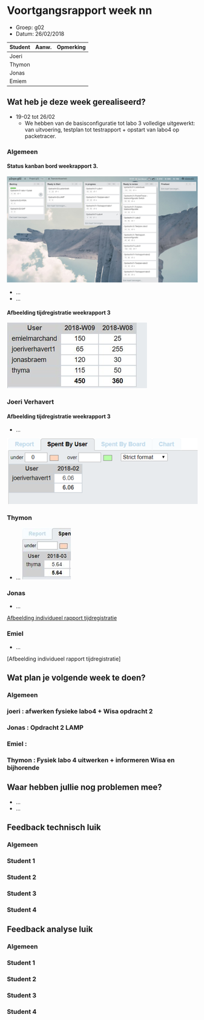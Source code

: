 # Voortgangsrapport week nn

* Groep: g02
* Datum: 26/02/2018

| Student  | Aanw. | Opmerking |
| :---     | :---  | :---      |
| Joeri    |       |           |
| Thymon   |       |           |
| Jonas   |       |           |
| Emiem    |       |           |

## Wat heb je deze week gerealiseerd?

* 19-02 tot 26/02 
    * We hebben van de basisconfiguratie tot labo 3 volledige uitgewerkt: van uitvoering, testplan tot testrapport + opstart van labo4 op packetracer.
       

### Algemeen
#### Status kanban bord weekrapport 3.

![Afbeelding huidige toestand Kanban-bord(en) invoegen](img/KanbanWeek3.JPG)

* ...
* ...

#### Afbeelding tijdregistratie weekrapport 3
![Afbeelding teamoverzicht tijdregistratie onderverdeeld per deelopdracht](img/week3.JPG)

### Joeri Verhavert
#### Afbeelding tijdregistratie weekrapport 3
* ...

![Afbeelding individueel rapport tijdregistratie](img/individueelbordJoeriVerhavert.PNG)

### Thymon

* ...
![Afbeelding individueel rapport tijdregistratie](img/uren.JPG)

### Jonas

* ...

[Afbeelding individueel rapport tijdregistratie](img/JonasWeek3.PNG)

### Emiel

* ...

[Afbeelding individueel rapport tijdregistratie]

## Wat plan je volgende week te doen?

### Algemeen
### joeri : afwerken fysieke labo4  + Wisa opdracht 2
### Jonas : Opdracht 2 LAMP
### Emiel :
### Thymon : Fysiek labo 4 uitwerken + informeren Wisa en bijhorende

## Waar hebben jullie nog problemen mee?

* ...
* ...

## Feedback technisch luik

### Algemeen

### Student 1
### Student 2
### Student 3
### Student 4

## Feedback analyse luik

### Algemeen

### Student 1
### Student 2
### Student 3
### Student 4

